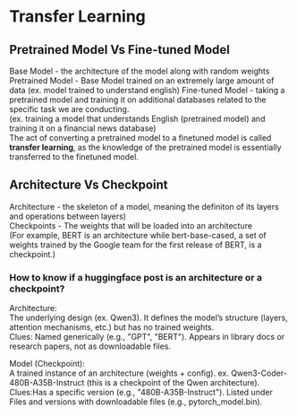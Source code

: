 # Transfer Learning  

## Pretrained Model Vs Fine-tuned Model  
Base Model - the architecture of the model along with random weights  
Pretrained Model - Base Model trained on an extremely large amount of data (ex. model trained to understand english)
Fine-tuned Model - taking a pretrained model and training it on additional databases related to the specific task we are conducting.  
(ex. training a model that understands English (pretrained model) and training it on a financial news database)  
The act of converting a pretrained model to a finetuned model is called **transfer learning**, as the knowledge of the pretrained model is essentially transferred to the finetuned model.  

## Architecture Vs Checkpoint
Architecture - the skeleton of a model, meaning the definiton of its layers and operations between layers)  
Checkpoints - The weights that will be loaded into an architecture     
(For example, BERT is an architecture while bert-base-cased, a set of weights trained by the Google team for the first release of BERT, is a checkpoint.)  

### How to know if a huggingface post is an architecture or a checkpoint?
Architecture:  
The underlying design (ex. Qwen3). It defines the model’s structure (layers, attention mechanisms, etc.) but has no trained weights.  
Clues: Named generically (e.g., "GPT", "BERT"). Appears in library docs or research papers, not as downloadable files.  
  
Model (Checkpoint):  
A trained instance of an architecture (weights + config). ex. Qwen3-Coder-480B-A35B-Instruct (this is a checkpoint of the Qwen architecture).  
Clues:Has a specific version (e.g., "480B-A35B-Instruct"). Listed under Files and versions with downloadable files (e.g., pytorch_model.bin).  
